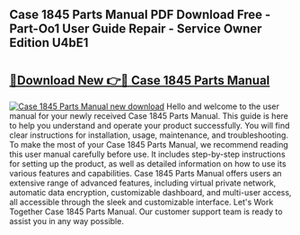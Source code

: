 ## Case 1845 Parts Manual PDF Download Free - Part-Oo1 User Guide Repair - Service Owner Edition U4bE1

# <h2><a href="http://bc11057.oget.top/?id=Case+1845+Parts+Manual">🔗Download New 👉🔴 Case 1845 Parts Manual</a></h2>

[![Case 1845 Parts Manual new download](https://i.imgur.com/5g1atiW.png)](http://bc11057.oget.top/?id=Case+1845+Parts+Manual)
Hello and welcome to the user manual for your newly received Case 1845 Parts Manual. This guide is here to help you understand and operate your product successfully. You will find clear instructions for installation, usage, maintenance, and troubleshooting. To make the most of your Case 1845 Parts Manual, we recommend reading this user manual carefully before use. It includes step-by-step instructions for setting up the product, as well as detailed information on how to use its various features and capabilities. Case 1845 Parts Manual offers users an extensive range of advanced features, including virtual private network, automatic data encryption, customizable dashboard, and multi-user access, all accessible through the sleek and customizable interface. Let's Work Together Case 1845 Parts Manual. Our customer support team is ready to assist you in any way possible.
